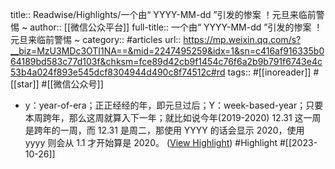 title:: Readwise/Highlights/一个由“ YYYY-MM-dd ”引发的惨案 ！元旦来临前警惕 ~
author:: [[微信公众平台]]
full-title:: 一个由“ YYYY-MM-dd ”引发的惨案 ！元旦来临前警惕 ~
category:: #articles
url:: https://mp.weixin.qq.com/s?__biz=MzU3MDc3OTI1NA==&mid=2247495259&idx=1&sn=c416af916335b064189bd583c77d103f&chksm=fce89d42cb9f1454c76f6a2b9b791f6743e4c53b4a024f893e545dcf8304944d490c8f74512c#rd
tags:: #[[inoreader]] #[[star]] #[[微信公众号]]

- y：year-of-era；正正经经的年，即元旦过后；Y：week-based-year；只要本周跨年，那么这周就算入下一年；就比如说今年(2019-2020) 12.31 这一周是跨年的一周，而 12.31 是周二，那使用 YYYY 的话会显示 2020，使用 yyyy 则会从 1.1 才开始算是 2020。 ([View Highlight](https://read.readwise.io/read/01hdmrvnht3vbj1b21wh97xege)) #Highlight #[[2023-10-26]]